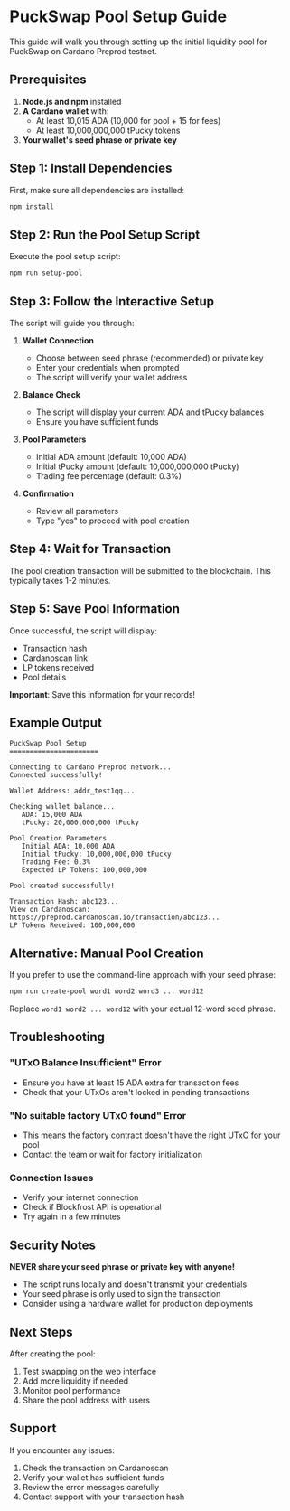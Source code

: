 # PuckSwap Pool Setup Guide

This guide will walk you through setting up the initial liquidity pool for PuckSwap on Cardano Preprod testnet.

## Prerequisites

1. **Node.js and npm** installed
2. **A Cardano wallet** with:
   - At least 10,015 ADA (10,000 for pool + 15 for fees)
   - At least 10,000,000,000 tPucky tokens
3. **Your wallet's seed phrase or private key**

## Step 1: Install Dependencies

First, make sure all dependencies are installed:

```bash
npm install
```

## Step 2: Run the Pool Setup Script

Execute the pool setup script:

```bash
npm run setup-pool
```

## Step 3: Follow the Interactive Setup

The script will guide you through:

1. **Wallet Connection**
   - Choose between seed phrase (recommended) or private key
   - Enter your credentials when prompted
   - The script will verify your wallet address

2. **Balance Check**
   - The script will display your current ADA and tPucky balances
   - Ensure you have sufficient funds

3. **Pool Parameters**
   - Initial ADA amount (default: 10,000 ADA)
   - Initial tPucky amount (default: 10,000,000,000 tPucky)
   - Trading fee percentage (default: 0.3%)

4. **Confirmation**
   - Review all parameters
   - Type "yes" to proceed with pool creation

## Step 4: Wait for Transaction

The pool creation transaction will be submitted to the blockchain. This typically takes 1-2 minutes.

## Step 5: Save Pool Information

Once successful, the script will display:
- Transaction hash
- Cardanoscan link
- LP tokens received
- Pool details

**Important**: Save this information for your records!

## Example Output

```
PuckSwap Pool Setup
======================

Connecting to Cardano Preprod network...
Connected successfully!

Wallet Address: addr_test1qq...

Checking wallet balance...
   ADA: 15,000 ADA
   tPucky: 20,000,000,000 tPucky

Pool Creation Parameters
   Initial ADA: 10,000 ADA
   Initial tPucky: 10,000,000,000 tPucky
   Trading Fee: 0.3%
   Expected LP Tokens: 100,000,000

Pool created successfully!

Transaction Hash: abc123...
View on Cardanoscan: https://preprod.cardanoscan.io/transaction/abc123...
LP Tokens Received: 100,000,000
```

## Alternative: Manual Pool Creation

If you prefer to use the command-line approach with your seed phrase:

```bash
npm run create-pool word1 word2 word3 ... word12
```

Replace `word1 word2 ... word12` with your actual 12-word seed phrase.

## Troubleshooting

### "UTxO Balance Insufficient" Error
- Ensure you have at least 15 ADA extra for transaction fees
- Check that your UTxOs aren't locked in pending transactions

### "No suitable factory UTxO found" Error
- This means the factory contract doesn't have the right UTxO for your pool
- Contact the team or wait for factory initialization

### Connection Issues
- Verify your internet connection
- Check if Blockfrost API is operational
- Try again in a few minutes

## Security Notes

**NEVER share your seed phrase or private key with anyone!**
- The script runs locally and doesn't transmit your credentials
- Your seed phrase is only used to sign the transaction
- Consider using a hardware wallet for production deployments

## Next Steps

After creating the pool:
1. Test swapping on the web interface
2. Add more liquidity if needed
3. Monitor pool performance
4. Share the pool address with users

## Support

If you encounter any issues:
1. Check the transaction on Cardanoscan
2. Verify your wallet has sufficient funds
3. Review the error messages carefully
4. Contact support with your transaction hash 